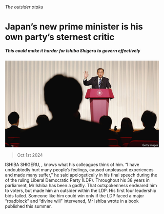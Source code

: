 ###### The outsider otaku

# Japan’s new prime minister is his own party’s sternest critic 

##### This could make it harder for Ishiba Shigeru to govern effectively 

![image](images/20241005_ASP001.jpg) 

> Oct 1st 2024 

ISHIBA SHIGERU, , knows what his colleagues think of him. “I have undoubtedly hurt many people’s feelings, caused unpleasant experiences and made many suffer,” he said apologetically in his final speech during the  of the ruling Liberal Democratic Party (LDP). Throughout his 38 years in parliament, Mr Ishiba has been a gadfly. That outspokenness endeared him to voters, but made him an outsider within the LDP. His first four leadership bids failed. Someone like him could win only if the LDP faced a major “roadblock” and “divine will” intervened, Mr Ishiba wrote in a book published this summer. 

